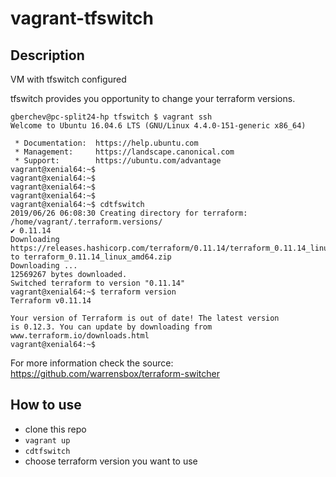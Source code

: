 # vagrant-tfswitch

## Description
VM with tfswitch configured

tfswitch provides you opportunity to change your terraform versions.
```
gberchev@pc-split24-hp tfswitch $ vagrant ssh
Welcome to Ubuntu 16.04.6 LTS (GNU/Linux 4.4.0-151-generic x86_64)

 * Documentation:  https://help.ubuntu.com
 * Management:     https://landscape.canonical.com
 * Support:        https://ubuntu.com/advantage
vagrant@xenial64:~$ 
vagrant@xenial64:~$ 
vagrant@xenial64:~$ 
vagrant@xenial64:~$ 
vagrant@xenial64:~$ cdtfswitch 
2019/06/26 06:08:30 Creating directory for terraform: /home/vagrant/.terraform.versions/
✔ 0.11.14
Downloading https://releases.hashicorp.com/terraform/0.11.14/terraform_0.11.14_linux_amd64.zip to terraform_0.11.14_linux_amd64.zip
Downloading ...
12569267 bytes downloaded.
Switched terraform to version "0.11.14" 
vagrant@xenial64:~$ terraform version
Terraform v0.11.14

Your version of Terraform is out of date! The latest version
is 0.12.3. You can update by downloading from www.terraform.io/downloads.html
vagrant@xenial64:~$ 
```

For more information check the source: https://github.com/warrensbox/terraform-switcher

## How to use
- clone this repo
- `vagrant up`
- `cdtfswitch`
- choose terraform version you want to use

